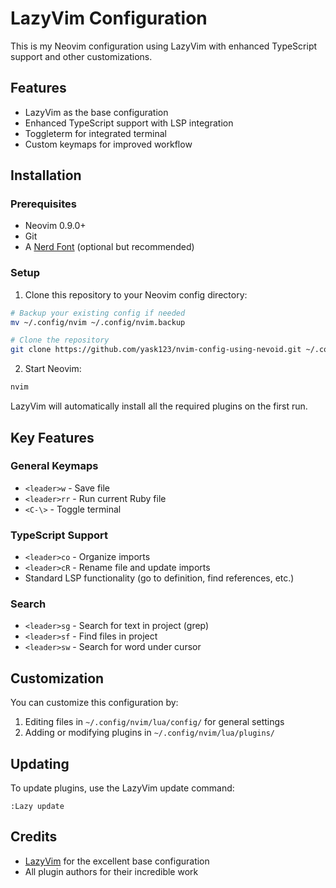 # LazyVim Configuration

This is my Neovim configuration using LazyVim with enhanced TypeScript support and other customizations.

## Features

- LazyVim as the base configuration
- Enhanced TypeScript support with LSP integration
- Toggleterm for integrated terminal
- Custom keymaps for improved workflow

## Installation

### Prerequisites

- Neovim 0.9.0+
- Git
- A [Nerd Font](https://www.nerdfonts.com/) (optional but recommended)

### Setup

1. Clone this repository to your Neovim config directory:

```bash
# Backup your existing config if needed
mv ~/.config/nvim ~/.config/nvim.backup

# Clone the repository
git clone https://github.com/yask123/nvim-config-using-nevoid.git ~/.config/nvim
```

2. Start Neovim:

```bash
nvim
```

LazyVim will automatically install all the required plugins on the first run.

## Key Features

### General Keymaps

- `<leader>w` - Save file
- `<leader>rr` - Run current Ruby file
- `<C-\>` - Toggle terminal

### TypeScript Support

- `<leader>co` - Organize imports
- `<leader>cR` - Rename file and update imports
- Standard LSP functionality (go to definition, find references, etc.)

### Search

- `<leader>sg` - Search for text in project (grep)
- `<leader>sf` - Find files in project
- `<leader>sw` - Search for word under cursor

## Customization

You can customize this configuration by:

1. Editing files in `~/.config/nvim/lua/config/` for general settings
2. Adding or modifying plugins in `~/.config/nvim/lua/plugins/`

## Updating

To update plugins, use the LazyVim update command:

```
:Lazy update
```

## Credits

- [LazyVim](https://github.com/LazyVim/LazyVim) for the excellent base configuration
- All plugin authors for their incredible work
